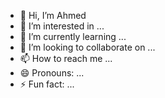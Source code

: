 - 👋 Hi, I’m Ahmed
- 👀 I’m interested in ...
- 🌱 I’m currently learning ...
- 💞️ I’m looking to collaborate on ...
- 📫 How to reach me ...
- 😄 Pronouns: ...
- ⚡ Fun fact: ...

<!---
ahmeduiu/ahmeduiu is a ✨ special ✨ repository because its `README.md` (this file) appears on your GitHub profile.
You can click the Preview link to take a look at your changes.
--->
